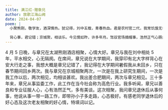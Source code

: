 ```yaml
---
title: 满江红·赠章兄
author: 放歌江海山阙
date: 2024-04-07
poem: |
  小聚熊刚，敬学友，酒深情热。犹记得，刘中五载，青春热血。君是农村官二代，我常饥饿无华色。但当时，平水与君交，从无隔。

  背心事，君记错；京城聚，相谈乐。今见愰如昨，许多年月。驾驭官场摘帽事，浩然正气心肠热。只愿君，带路再无愁，心中悦。
---
```


4 月 5 日晚，与章兄在太湖熊刚酒店相聚，心情大好。章兄与我在刘中相处 5 年，平水相交，心无隔阂。在席间，章兄说在大学期间，我穿印有北大字样背心在安大行走之事，我想大概是章兄记错了，我记得在大学期间暑假我从未回乡，只在春节期间回乡两次。我与章兄在京城相聚两次，一次是在我上研究生期间，一次是我工作以后，两次相见，均相谈甚欢。我出差合肥期间，两次与章兄相见。三十多年来，章兄从事监委工作，此工作在当今社会称为高危行业。我多听闻，章兄以善良和专业征服人心，心有浩然正气，多有美谈。这次相聚，我问章兄退休后从事何事，他说从事一带一路工作，即带孙小子多走路，心态极好。有感老同学退休后的好心态及这次老友相聚的好心情，特填词以记。
